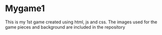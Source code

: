 # Mygame1
This is my 1st game created using html, js and css.
The images used for the game pieces and background are included in the repository
